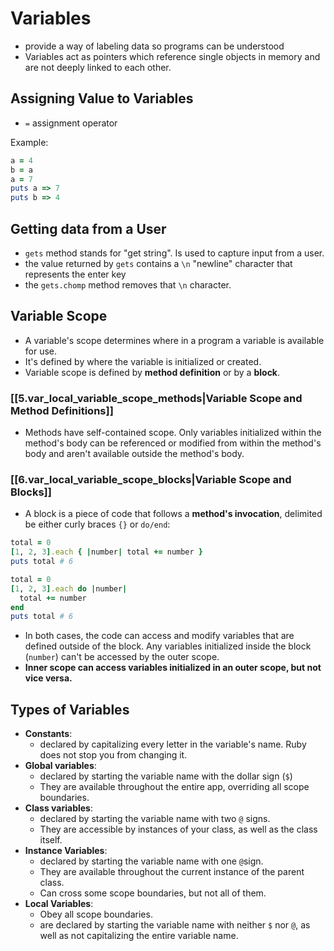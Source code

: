 # Variables

- provide a way of labeling data so programs can be understood
- Variables act as pointers which reference single objects in memory and are not deeply linked to each other. 

## Assigning Value to Variables

- `=` assignment operator

Example:

```ruby
a = 4
b = a
a = 7
puts a => 7
puts b => 4
```

## Getting data from a User

- `gets` method stands for "get string". Is used to capture input from a user.
- the value returned by `gets` contains a `\n` "newline" character that represents the enter key
- the `gets.chomp` method removes that `\n` character.

## Variable Scope

- A variable's scope determines where in a program a variable is available for use.
- It's defined by where the variable is initialized or created.
- Variable scope is defined by **method definition** or by a **block**.

### [[5.var_local_variable_scope_methods|Variable Scope and Method Definitions]]

- Methods have self-contained scope. Only variables initialized within the method's body can be referenced or modified from within the method's body and aren't available outside the method's body.

### [[6.var_local_variable_scope_blocks|Variable Scope and Blocks]]

- A block is a piece of code that follows a **method's invocation**, delimited be either curly braces `{}` or `do/end`:

```ruby
total = 0
[1, 2, 3].each { |number| total += number }
puts total # 6
```

```ruby
total = 0
[1, 2, 3].each do |number|
  total += number
end
puts total # 6
```

- In both cases, the code can access and modify variables that are defined outside of the block. Any variables initialized inside the block (`number`) can't be accessed by the outer scope.
- **Inner scope can access variables initialized in an outer scope, but not vice versa.**

## Types of Variables

- **Constants**:
	- declared by capitalizing every letter in the variable's name. Ruby does not stop you from changing it.
- **Global variables**:
	- declared by starting the variable name with the dollar sign (`$`)
	- They are available throughout the entire app, overriding all scope boundaries.
- **Class variables**:
	- declared by starting the variable name with two `@` signs.
	- They are accessible by instances of your class, as well as the class itself.
- **Instance Variables**:
	- declared by starting the variable name with one `@`sign.
	- They are available throughout the current instance of the parent class.
	- Can cross some scope boundaries, but not all of them.
- **Local Variables**:
	- Obey all scope boundaries.
	- are declared by starting the variable name with neither `$` nor `@`, as well as not capitalizing the entire variable name.
